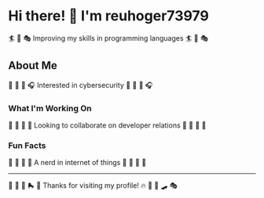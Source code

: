 # Hi there! 👋 I'm reuhoger73979

🏄 🎯 🎭 Improving my skills in programming languages 🏄 🎯 🎭

## About Me
🎷 🏑 🎪 🎧 Interested in cybersecurity 🎷 🏑 🎪 🎧

### What I'm Working On
🎨 🏹 🎺 🎾 Looking to collaborate on developer relations 🎨 🏹 🎺 🎾

### Fun Facts
🚴 🎨 🎳 🎣 A nerd in internet of things 🚴 🎨 🎳 🎣

---
🥋 🎱 🚵 🛼 🛶 Thanks for visiting my profile! 🔥 🏸 🏸 🛹 🎭
